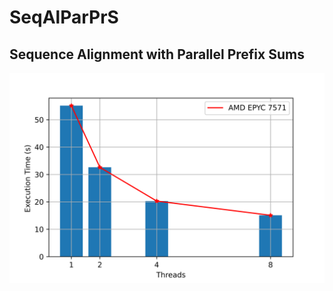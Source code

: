 # SeqAlParPrS
## Sequence Alignment with Parallel Prefix Sums
![Alt text](ExecTime.png?raw=true "Execution Time (s)")

